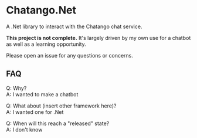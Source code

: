 # Chatango.Net

A .Net library to interact with the Chatango chat service.

**This project is not complete.** It's largely driven by my own use for a chatbot as well as a learning opportunity.

Please open an issue for any questions or concerns.

## FAQ

Q: Why?  
A: I wanted to make a chatbot

Q: What about (insert other framework here)?  
A: I wanted one for .Net
  
Q: When will this reach a "released" state?  
A: I don't know
